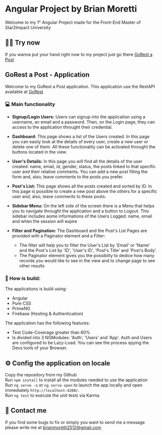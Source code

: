 # Angular Project by Brian Moretti

Welcome to my 1° Angular Project made for the Front-End Master of Star2Impact University

## :technologist: Try now
If you wanna put your hand right now to my project just go there [GoRest a Post](https://s2i-nttdata.web.app/auth)
## GoRest a Post - Application

Welcome to my GoRest a Post application. This application use the RestAPI available at [GoRest](https://gorest.co.in/)

### :computer: Main functionality

- **Signup/Login Users:** Users can signup into the application using a username, an email and a password. Then, on the Login page, they can access to the application throught their credential.

- **Dashboard:** This page shows a list of the Users created. In this page you can easily look at the details of every user, create a new user or delete one of them. All these functionality can be activated throught the buttons located in the view.

- **User's Details:** In this page you will find all the details of the user created: name, email, id, gender, status, the posts linked to that specific user and their relative comments. You can add a new post filling the form and, also, leave comments to the posts you prefer.

- **Post's List:** This page shows all the posts created and sorted by ID. In this page is possible to create a new post above the others for a specific user and, also, leave comments to these posts.

- **Sidebar Menu:** On the left side of the screen there is a Menu that helps you to navigate throught the application and a button to Logout. This sidebar includes aome informations of the Users Logged: name, email and when the session will expire

- **Filter and Pagination:** The Dashboard and the Post's List Pages are provided with a Paginator element and a Filter:
  - The filter will help you to filter the User's List by 'Email' or 'Name' and the Post's List by 'ID', 'User's ID', 'Post's Title' and 'Post's Body'.
  - The Paginator element gives you the possibilty to dedice how many records you would like to see in the view and to change page to see other results

### :hammer: How is build:
The applications is build using:
- Angular
- Pure CSS
- PrimeNG
- Firebase (Hosting & Authentication)

The application has the following features:
- Test Code-Coverage greater than 60%
- Is divided into 3 NGModules: 'Auth', 'Users' and 'App'. Auth and Users are configured to be Lazy-Load. You can see the process spying the Devs tools of your Browser.

## :gear:	Config the application on locale
Copy the repository from my Github  
Run `npm install` to install all the modules needed to use the application  
Run `ng serve -o` or `ng serve open` to launch the app locally and open immediately `http://localhost:4200/`.  
Run `ng test` to execute the unit tests via Karma  

## :incoming_envelope: Contact me
If you find some bugs to fix or simply you want to send me a message please write me at [brianmoretti2512@gmail.com](mailto:brianmoretti2512@gmail.com)